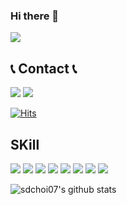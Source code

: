 ### Hi there 👋
 <img src="https://capsule-render.vercel.app/api?type=Rect&color=A3DCBE&height=300&section=header&text=Welcome%20to%20My%20Git&fontSize=90" />
        
## 📞 Contact 📞
<a href="mailto:djop1212@gmail.com" target="_blank"><img src="https://img.shields.io/badge/Gmail-EA4335?style=flat-square&logo=Gmail&logoColor=white"></a>
<a href="https://www.instagram.com/choi_sae27" target="_blank"> <img src="https://img.shields.io/badge/Instagram-E4405F?style=flat-square&logo=Instagram&logoColor=white"> </a>

[![Hits](https://hits.seeyoufarm.com/api/count/incr/badge.svg?url=https%3A%2F%2Fgithub.com%2Fsdchoi07%2Fhit-counter&count_bg=%2379C83D&title_bg=%23555555&icon=&icon_color=%23E7E7E7&title=hits&edge_flat=false)](https://hits.seeyoufarm.com)

## SKill 
<img src="https://img.shields.io/badge/React-#61DAFB?style=flat-square&logo=React&logoColor=white"> </a>
<img src="https://img.shields.io/badge/Spring-#6DB33F?style=flat-square&logo=Spring&logoColor=white"> </a>
<img src="https://img.shields.io/badge/Gradle-#02303A?style=flat-square&logo=Gradle&logoColor=white"> </a>
<img src="https://img.shields.io/badge/Docker-#2496ED?style=flat-square&logo=Docker&logoColor=white"> </a>
<img src="https://img.shields.io/badge/Kubernetes-#326CE5?style=flat-square&logo=Kubernetes&logoColor=white"> </a>
<img src="https://img.shields.io/badge/Oracle-#F80000?style=flat-square&logo=Oracle&logoColor=white"> </a>
<img src="https://img.shields.io/badge/Kafka-#231F20?style=flat-square&logo=Kafka&logoColor=white"> </a>
<img src="https://img.shields.io/badge/Ubuntu-#E95420?style=flat-square&logo=Ubuntu&logoColor=white"> </a>


![sdchoi07's github stats](https://github-readme-stats.vercel.app/api?username=sdchoi07&show_icons=true)


